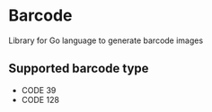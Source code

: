 Barcode
========

Library for Go language to generate barcode images

Supported barcode type
----------------------
- CODE 39
- CODE 128
